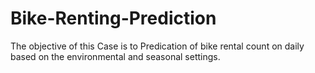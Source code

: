 # Bike-Renting-Prediction
The objective of this Case is to Predication of bike rental count on daily based on the environmental and seasonal settings.
